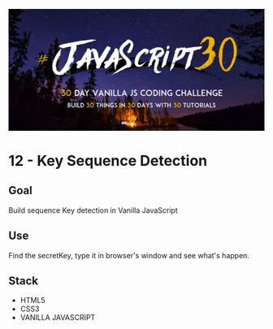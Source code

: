 ![JS30](../javascript30.png)

# 12 - Key Sequence Detection

## Goal

Build sequence Key detection in Vanilla JavaScript

## Use

Find the secretKey, type it in browser's window and see what's happen.

## Stack

- HTML5
- CSS3
- VANILLA JAVASCRIPT
